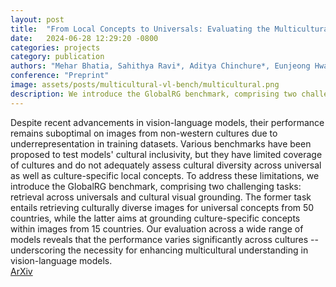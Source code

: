 ```yaml
---
layout: post
title:  "From Local Concepts to Universals: Evaluating the Multicultural Understanding of Vision-Language Models"
date:   2024-06-28 12:29:20 -0800
categories: projects
category: publication
authors: "Mehar Bhatia, Sahithya Ravi*, Aditya Chinchure*, Eunjeong Hwang, Vered Shwartz (*equal contribution)"
conference: "Preprint"
image: assets/posts/multicultural-vl-bench/multicultural.png
description: We introduce the GlobalRG benchmark, comprising two challenging tasks, retrieval across universals and cultural visual grounding, to test VL models' cultural inclusivity.
---
```

Despite recent advancements in vision-language models, their performance remains suboptimal on images from non-western cultures due to underrepresentation in training datasets. Various benchmarks have been proposed to test models' cultural inclusivity, but they have limited coverage of cultures and do not adequately assess cultural diversity across universal as well as culture-specific local concepts. To address these limitations, we introduce the GlobalRG benchmark, comprising two challenging tasks: retrieval across universals and cultural visual grounding. The former task entails retrieving culturally diverse images for universal concepts from 50 countries, while the latter aims at grounding culture-specific concepts within images from 15 countries. Our evaluation across a wide range of models reveals that the performance varies significantly across cultures -- underscoring the necessity for enhancing multicultural understanding in vision-language models.\
[ArXiv](https://arxiv.org/abs/2407.00263)